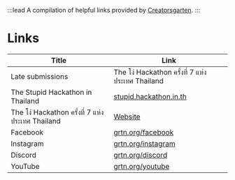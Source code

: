 :::lead
A compilation of helpful links provided by [Creatorsgarten](https://creatorsgarten.org/).
:::

# Links

| Title | Link |
| --- | --- |
| Late submissions | The โง่ Hackathon ครั้งที่ 7 แห่งประเทศ Thailand | [Submit](https://airtable.com/shrUMPuXyTehMn7J4) |
| The Stupid Hackathon in Thailand | [stupid.hackathon.in.th](https://stupid.hackathon.in.th) |
| The โง่ Hackathon ครั้งที่ 7 แห่งประเทศ Thailand | [Website](https://stupid.hackathon.in.th/7) |
| Facebook | [grtn.org/facebook](https://grtn.org/facebook) |
| Instagram | [grtn.org/instagram](https://grtn.org/instagram) |
| Discord | [grtn.org/discord](https://grtn.org/discord) |
| YouTube | [grtn.org/youtube](https://grtn.org/youtube) |